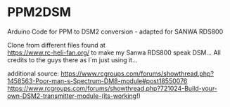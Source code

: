 # PPM2DSM
Arduino Code for PPM to DSM2 conversion - adapted for SANWA RDS800

Clone from different files found at  
https://www.rc-heli-fan.org/
to make my Sanwa RDS800 speak DSM...
All credits to the guys there as I´m just using it...

additional source: 
https://www.rcgroups.com/forums/showthread.php?1458563-Poor-man-s-Spectrum-DM8-module#post18550076
https://www.rcgroups.com/forums/showthread.php?721024-Build-your-own-DSM2-transmitter-module-(its-working!)
